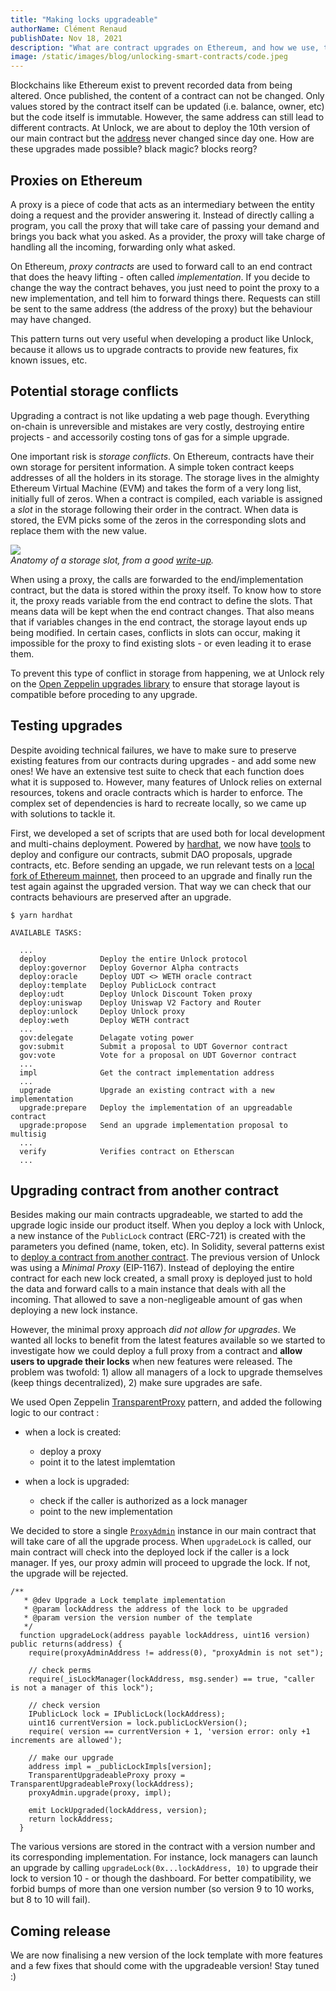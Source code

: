 ```yaml
---
title: "Making locks upgradeable"
authorName: Clément Renaud
publishDate: Nov 18, 2021
description: "What are contract upgrades on Ethereum, and how we use, test and deploy them at Unlock"
image: /static/images/blog/unlocking-smart-contracts/code.jpeg
---
```


Blockchains like Ethereum exist to prevent recorded data from being altered. Once published, the content of a contract can not be changed. Only values stored by the contract itself can be updated (i.e. balance, owner, etc) but the code itself is immutable. However, the same address can still lead to different contracts. At Unlock, we are about to deploy the 10th version of our main contract but the [address](https://etherscan.io/address/0x3d5409cce1d45233de1d4ebdee74b8e004abdd13) never changed since day one. How are these upgrades made possible? black magic? blocks reorg? 

## Proxies on Ethereum

A proxy is a piece of code that acts as an intermediary between the entity doing a request and the provider answering it. Instead of directly calling a program, you call the proxy that will take care of passing your demand and brings you back what you asked. As a provider, the proxy will take charge of handling all the incoming, forwarding only what asked. 

On Ethereum, *proxy contracts* are used to forward call to an end contract that does the heavy lifting - often called *implementation*. If you decide to change the way the contract behaves, you just need to point the proxy to a new implementation, and tell him to forward things there. Requests can still be sent to the same address (the address of the proxy) but the behaviour may have changed.

This pattern turns out very useful when developing a product like Unlock, because it allows us to upgrade contracts to provide new features, fix known issues, etc.

## Potential storage conflicts

Upgrading a contract is not like updating a web page though. Everything on-chain is unreversible and mistakes are very costly, destroying entire projects - and accessorily costing tons of gas for a simple upgrade. 

One important risk is *storage conflicts*. On Ethereum, contracts have their own storage for persitent information. A simple token contract keeps addresses of all the holders in its storage. The storage lives in the almighty Ethereum Virtual Machine (EVM) and takes the form of a very long list, initially full of zeros. When a contract is compiled, each variable is assigned a *slot* in the storage following their order in the contract. When data is stored, the EVM picks some of the zeros in the corresponding slots and replace them with the new value.

![](https://programtheblockchain.com/storage/fixed.png)  
*Anatomy of a storage slot, from a good [write-up](https://programtheblockchain.com/posts/2018/03/09/understanding-ethereum-smart-contract-storage/).*

When using a proxy, the calls are forwarded to the end/implementation contract, but the data is stored within the proxy itself. To know how to store it, the proxy reads variable from the end contract to define the slots. That means data will be kept when the end contract changes. That also means that if variables changes in the end contract, the storage layout ends up being modified. In certain cases, conflicts in slots can occur, making it impossible for the proxy to find existing slots - or even leading it to erase them.

To prevent this type of conflict in storage from happening, we at Unlock rely on the [Open Zeppelin upgrades library](https://docs.openzeppelin.com/upgrades/2.8/) to ensure that storage layout is compatible before proceding to any upgrade.

## Testing upgrades

Despite avoiding technical failures, we have to make sure to preserve existing features from our contracts during upgrades - and add some new ones! We have an extensive test suite to check that each function does what it is supposed to. However, many features of Unlock relies on external resources, tokens and oracle contracts which is harder to enforce. The complex set of dependencies is hard to recreate locally, so we came up with solutions to tackle it.

First, we developed a set of scripts that are used both for local development and multi-chains deployment. Powered by [hardhat](https://hardhat.org), we now have [tools](https://github.com/unlock-protocol/unlock/tree/master/smart-contracts/scripts) to deploy and configure our contracts, submit DAO proposals, upgrade contracts, etc. Before sending an upgade, we run relevant tests on a [local fork of Ethereum mainnet](https://hardhat.org/hardhat-network/guides/mainnet-forking.html), then proceed to an upgrade and finally run the test again against the upgraded version. That way we can check that our contracts behaviours are preserved after an upgrade.

```shell 
$ yarn hardhat

AVAILABLE TASKS:

  ...
  deploy           	Deploy the entire Unlock protocol
  deploy:governor  	Deploy Governor Alpha contracts
  deploy:oracle    	Deploy UDT <> WETH oracle contract
  deploy:template  	Deploy PublicLock contract
  deploy:udt       	Deploy Unlock Discount Token proxy
  deploy:uniswap   	Deploy Uniswap V2 Factory and Router
  deploy:unlock    	Deploy Unlock proxy
  deploy:weth      	Deploy WETH contract
  ...
  gov:delegate     	Delagate voting power
  gov:submit       	Submit a proposal to UDT Governor contract
  gov:vote         	Vote for a proposal on UDT Governor contract
  ...
  impl             	Get the contract implementation address
  ...
  upgrade          	Upgrade an existing contract with a new implementation
  upgrade:prepare  	Deploy the implementation of an upgreadable contract
  upgrade:propose  	Send an upgrade implementation proposal to multisig
  ...
  verify           	Verifies contract on Etherscan
  ...
```

## Upgrading contract from another contract

Besides making our main contracts upgradeable, we started to add the upgrade logic inside our product itself. When you deploy a lock with Unlock, a new instance of the `PublicLock` contract (ERC-721) is created with the parameters you defined (name, token, etc). In Solidity, several patterns exist to [deploy a contract from another contract](https://github.com/clemsos/sol-upgrade-pattern/). The previous version of Unlock was using a *Minimal Proxy* (EIP-1167). Instead of deploying the entire contract for each new lock created, a small proxy is deployed just to hold the data and forward calls to a main instance that deals with all the incoming. That allowed to save a non-negligeable amount of gas when deploying a new lock instance.

However, the minimal proxy approach _did not allow for upgrades_. We wanted all locks to benefit from the latest features available so we started to investigate how we could deploy a full proxy from a contract and **allow users to upgrade their locks** when new features were released. The problem was twofold: 1) allow all managers of a lock to upgrade themselves (keep things decentralized), 2) make sure upgrades are safe.

We used Open Zeppelin [TransparentProxy](https://github.com/OpenZeppelin/openzeppelin-contracts/blob/v4.3.0/contracts/proxy/transparent/TransparentUpgradeableProxy.sol) pattern, and added the following logic to our contract :

- when a lock is created:
  - deploy a proxy 
  - point it to the latest implemtation

- when a lock is upgraded:
  - check if the caller is authorized as a lock manager
  - point to the new implementation

We decided to store a single [`ProxyAdmin`](https://docs.openzeppelin.com/contracts/4.x/api/proxy#ProxyAdmin) instance in our main contract that will take care of all the upgrade process. When `upgradeLock` is called, our main contract will check into the deployed lock if the caller is a lock manager. If yes, our proxy admin will proceed to upgrade the lock. If not, the upgrade will be rejected.

```solidity
/**
   * @dev Upgrade a Lock template implementation
   * @param lockAddress the address of the lock to be upgraded
   * @param version the version number of the template
   */
  function upgradeLock(address payable lockAddress, uint16 version) public returns(address) {
    require(proxyAdminAddress != address(0), "proxyAdmin is not set");

    // check perms
    require(_isLockManager(lockAddress, msg.sender) == true, "caller is not a manager of this lock");

    // check version
    IPublicLock lock = IPublicLock(lockAddress);
    uint16 currentVersion = lock.publicLockVersion();
    require( version == currentVersion + 1, 'version error: only +1 increments are allowed');

    // make our upgrade
    address impl = _publicLockImpls[version];
    TransparentUpgradeableProxy proxy = TransparentUpgradeableProxy(lockAddress);
    proxyAdmin.upgrade(proxy, impl);

    emit LockUpgraded(lockAddress, version);
    return lockAddress;
  }
```

The various versions are stored in the contract with a version number and its corresponding implementation. For instance, lock managers can launch an upgrade by calling `upgradeLock(0x...lockAddress, 10)` to upgrade their lock to version 10 - or though the dashboard. For better compatibility, we forbid bumps of more than one version number (so version 9 to 10 works, but 8 to 10 will fail).

## Coming release

We are now finalising a new version of the lock template with more features and a few fixes that should come with the upgradeable version! Stay tuned :)